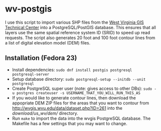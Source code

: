 # wv-postgis

I use this script to import various SHP files from the
[West Virginia GIS Technical Center](http://wvgis.wvu.edu/) into a
PostgreSQL/PostGIS database. This ensures that all layers use the
same spatial reference system ID (SRID) to speed up read requests. The
script also generates 20 foot and 100 foot contour lines from a list of
digital elevation model (DEM) files.


## Installation (Fedora 23)
	
* Install dependencies: `sudo dnf install postgis postgresql postgresql-server`
* Setup database directory: `sudo postgresql-setup --initdb --unit postgresql`
* Create PostgreSQL super user (note: gives access to other DBs): `sudo -u postgres createuser -s USERNAME_THAT_YOU_WILL_RUN_THIS_AS`
* If you would like to generate contour lines, then download the appopriate DEM ZIP
  files for the areas that you want to contour from
  http://wvgis.wvu.edu/data/dataset.php?ID=261 into the _download/us_wv/dem/_ directory.
* Run `make` to import the data into the wvgis PostgreSQL database. The Makefile
  has a few settings that you may want to change.

